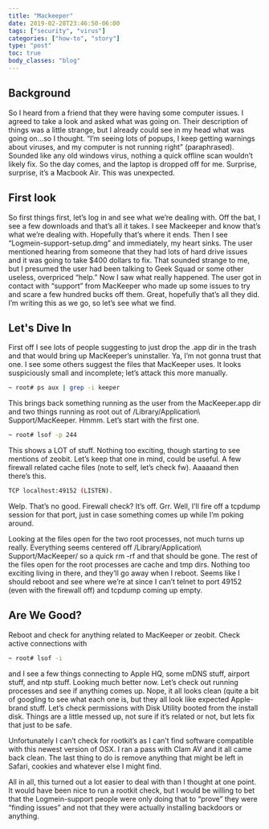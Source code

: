 ```yaml
---
title: "Mackeeper"
date: 2019-02-28T23:46:50-06:00
tags: ["security", "virus"]
categories: ["how-to", "story"]
type: "post"
toc: true
body_classes: "blog"
---
```


## Background
So I heard from a friend that they were having some computer issues. I agreed to take a look and asked what was going on. Their description of things was a little strange, but I already could see in my head what was going on…so I thought. “I’m seeing lots of popups, I keep getting warnings about viruses, and my computer is not running right” (paraphrased). Sounded like any old windows virus, nothing a quick offline scan wouldn’t likely fix. So the day comes, and the laptop is dropped off for me. Surprise, surprise, it’s a Macbook Air. This was unexpected.

## First look
So first things first, let’s log in and see what we’re dealing with. Off the bat, I see a few downloads and that’s all it takes. I see Mackeeper and know that’s what we’re dealing with. Hopefully that’s where it ends. Then I see “Logmein-support-setup.dmg” and immediately, my heart sinks. The user mentioned hearing from someone that they had lots of hard drive issues and it was going to take $400 dollars to fix. That sounded strange to me, but I presumed the user had been talking to Geek Squad or some other useless, overpriced “help.” Now I saw what really happened. The user got in contact with “support” from MacKeeper who made up some issues to try and scare a few hundred bucks off them. Great, hopefully that’s all they did. I’m writing this as we go, so let’s see what we find.

## Let's Dive In
First off I see lots of people suggesting to just drop the .app dir in the trash and that would bring up MacKeeper’s uninstaller. Ya, I’m not gonna trust that one. I see some others suggest the files that MacKeeper uses. It looks suspiciously small and incomplete; let’s attack this more manually.

```bash
~ root# ps aux | grep -i keeper
```

This brings back something running as the user from the MacKeeper.app dir and two things running as root out of /Library/Application\ Support/MacKeeper. Hmmm. Let’s start with the first one.

```bash
~ root# lsof -p 244
```

This shows a LOT of stuff. Nothing too exciting, though starting to see mentions of zeobit. Let’s keep that one in mind, could be useful. A few firewall related cache files (note to self, let’s check fw). Aaaaand then there’s this.

```bash
TCP localhost:49152 (LISTEN).
```

Welp. That’s no good. Firewall check? It’s off. Grr. Well, I’ll fire off a tcpdump session for that port, just in case something comes up while I’m poking around.

Looking at the files open for the two root processes, not much turns up really. Everything seems centered off /Library/Application\ Support/MacKeeper/ so a quick rm -rf and that should be gone. The rest of the files open for the root processes are cache and tmp dirs. Nothing too exciting living in there, and they’ll go away when I reboot. Seems like I should reboot and see where we’re at since I can’t telnet to port 49152 (even with the firewall off) and tcpdump coming up empty.

## Are We Good?
Reboot and check for anything related to MacKeeper or zeobit. Check active connections with

```bash
~ root# lsof -i
```

and I see a few things connecting to Apple HQ, some mDNS stuff, airport stuff, and ntp stuff. Looking much better now. Let’s check out running processes and see if anything comes up. Nope, it all looks clean (quite a bit of googling to see what each one is, but they all look like expected Apple-brand stuff. Let’s check permissions with Disk Utility booted from the install disk. Things are a little messed up, not sure if it’s related or not, but lets fix that just to be safe.

Unfortunately I can’t check for rootkit’s as I can’t find software compatible with this newest version of OSX. I ran a pass with Clam AV and it all came back clean. The last thing to do is remove anything that might be left in Safari, cookies and whatever else I might find.

All in all, this turned out a lot easier to deal with than I thought at one point. It would have been nice to run a rootkit check, but I would be willing to bet that the Logmein-support people were only doing that to “prove” they were “finding issues” and not that they were actually installing backdoors or anything.
